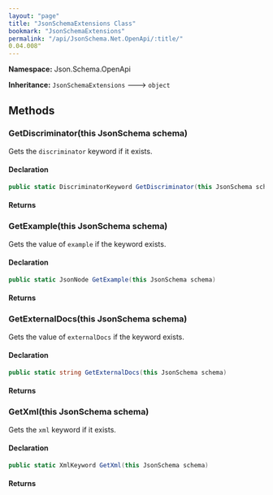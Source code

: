 ```yaml
---
layout: "page"
title: "JsonSchemaExtensions Class"
bookmark: "JsonSchemaExtensions"
permalink: "/api/JsonSchema.Net.OpenApi/:title/"
0.04.008"
---
```

**Namespace:** Json.Schema.OpenApi

**Inheritance:**
`JsonSchemaExtensions`
 🡒 
`object`



## Methods

### GetDiscriminator(this JsonSchema schema)

Gets the `discriminator` keyword if it exists.

#### Declaration

```c#
public static DiscriminatorKeyword GetDiscriminator(this JsonSchema schema)
```


#### Returns



### GetExample(this JsonSchema schema)

Gets the value of `example` if the keyword exists.

#### Declaration

```c#
public static JsonNode GetExample(this JsonSchema schema)
```


#### Returns



### GetExternalDocs(this JsonSchema schema)

Gets the value of `externalDocs` if the keyword exists.

#### Declaration

```c#
public static string GetExternalDocs(this JsonSchema schema)
```


#### Returns



### GetXml(this JsonSchema schema)

Gets the `xml` keyword if it exists.

#### Declaration

```c#
public static XmlKeyword GetXml(this JsonSchema schema)
```


#### Returns



